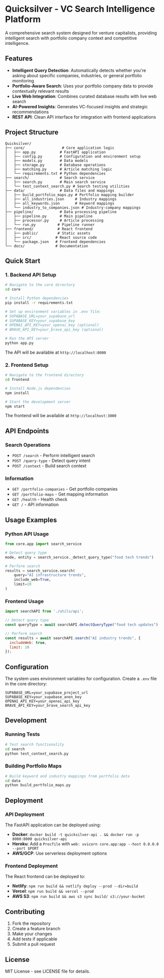 # Quicksilver - VC Search Intelligence Platform

A comprehensive search system designed for venture capitalists, providing intelligent search with portfolio company context and competitive intelligence.

## Features

- **Intelligent Query Detection**: Automatically detects whether you're asking about specific companies, industries, or general portfolio monitoring
- **Portfolio-Aware Search**: Uses your portfolio company data to provide contextually relevant results
- **Live Web Integration**: Combines curated database results with live web search
- **AI-Powered Insights**: Generates VC-focused insights and strategic recommendations
- **REST API**: Clean API interface for integration with frontend applications

## Project Structure

```
Quicksilver/
├── core/                 # Core application logic
│   ├── app.py           # FastAPI application
│   ├── config.py        # Configuration and environment setup
│   ├── models.py        # Data models
│   ├── storage.py       # Database operations
│   ├── matching.py      # Article matching logic
│   └── requirements.txt # Python dependencies
├── search/              # Search service
│   ├── search.py        # Main search service
│   └── test_context_search.py # Search testing utilities
├── data/                # Data files and mappings
│   ├── build_portfolio_maps.py # Portfolio mapping builder
│   ├── all_industries.json     # Industry mappings
│   ├── all_keywords.json       # Keyword mappings
│   └── industry_to_companies.json # Industry-company mappings
├── pipeline/            # Data processing pipeline
│   ├── pipeline.py      # Main pipeline
│   ├── processor.py     # Article processing
│   └── run.py          # Pipeline runner
├── frontend/           # React frontend
│   ├── public/         # Static assets
│   ├── src/           # React source code
│   └── package.json   # Frontend dependencies
└── docs/              # Documentation
```

## Quick Start

### 1. Backend API Setup

```bash
# Navigate to the core directory
cd core

# Install Python dependencies
pip install -r requirements.txt

# Set up environment variables in .env file:
# SUPABASE_URL=your_supabase_url
# SUPABASE_KEY=your_supabase_key
# OPENAI_API_KEY=your_openai_key (optional)
# BRAVE_API_KEY=your_brave_api_key (optional)

# Run the API server
python app.py
```

The API will be available at `http://localhost:8000`

### 2. Frontend Setup

```bash
# Navigate to the frontend directory
cd frontend

# Install Node.js dependencies
npm install

# Start the development server
npm start
```

The frontend will be available at `http://localhost:3000`

## API Endpoints

### Search Operations
- `POST /search` - Perform intelligent search
- `POST /query-type` - Detect query intent
- `POST /context` - Build search context

### Information
- `GET /portfolio-companies` - Get portfolio companies
- `GET /portfolio-maps` - Get mapping information
- `GET /health` - Health check
- `GET /` - API information

## Usage Examples

### Python API Usage

```python
from core.app import search_service

# Detect query type
mode, entity = search_service._detect_query_type("food tech trends")

# Perform search
results = search_service.search(
    query="AI infrastructure trends",
    include_web=True,
    limit=10
)
```

### Frontend Usage

```javascript
import searchAPI from './utils/api';

// Detect query type
const queryType = await searchAPI.detectQueryType("food tech updates");

// Perform search
const results = await searchAPI.search("AI industry trends", {
  includeWeb: true,
  limit: 10
});
```

## Configuration

The system uses environment variables for configuration. Create a `.env` file in the core directory:

```env
SUPABASE_URL=your_supabase_project_url
SUPABASE_KEY=your_supabase_anon_key
OPENAI_API_KEY=your_openai_api_key
BRAVE_API_KEY=your_brave_search_api_key
```

## Development

### Running Tests

```bash
# Test search functionality
cd search
python test_context_search.py
```

### Building Portfolio Maps

```bash
# Build keyword and industry mappings from portfolio data
cd data
python build_portfolio_maps.py
```

## Deployment

### API Deployment

The FastAPI application can be deployed using:
- **Docker**: `docker build -t quicksilver-api . && docker run -p 8000:8000 quicksilver-api`
- **Heroku**: Add a `Procfile` with `web: uvicorn core.app:app --host 0.0.0.0 --port $PORT`
- **AWS/GCP**: Use serverless deployment options

### Frontend Deployment

The React frontend can be deployed to:
- **Netlify**: `npm run build && netlify deploy --prod --dir=build`
- **Vercel**: `npm run build && vercel --prod`
- **AWS S3**: `npm run build && aws s3 sync build/ s3://your-bucket`

## Contributing

1. Fork the repository
2. Create a feature branch
3. Make your changes
4. Add tests if applicable
5. Submit a pull request

## License

MIT License - see LICENSE file for details.
